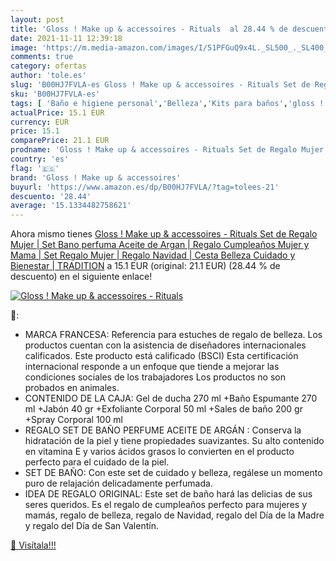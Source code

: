 ```yaml
---
layout: post
title: 'Gloss ! Make up & accessoires - Rituals  al 28.44 % de descuento'
date: 2021-11-11 12:39:18
image: 'https://m.media-amazon.com/images/I/51PFGuQ9x4L._SL500_._SL400_.jpg'
comments: true
category: ofertas
author: 'tole.es'
slug: 'B00HJ7FVLA-es Gloss ! Make up & accessoires - Rituals Set de Regalo...'
sku: 'B00HJ7FVLA-es'
tags: [ 'Baño e higiene personal','Belleza','Kits para baños','gloss ! make up & accessoires','navidad', ]
actualPrice: 15.1 EUR
currency: EUR
price: 15.1
comparePrice: 21.1 EUR
prodname: 'Gloss ! Make up & accessoires - Rituals Set de Regalo Mujer | Set Bano perfuma Aceite de Argan | Regalo Cumpleaños Mujer y Mama | Set Regalo Mujer | Regalo Navidad | Cesta Belleza Cuidado y Bienestar | TRADITION'
country: 'es'
flag: '🇪🇸'
brand: 'Gloss ! Make up & accessoires'
buyurl: 'https://www.amazon.es/dp/B00HJ7FVLA/?tag=tolees-21'
descuento: '28.44'
average: '15.1334482758621'
---
```


Ahora mismo tienes [Gloss ! Make up & accessoires - Rituals Set de Regalo Mujer | Set Bano perfuma Aceite de Argan | Regalo Cumpleaños Mujer y Mama | Set Regalo Mujer | Regalo Navidad | Cesta Belleza Cuidado y Bienestar | TRADITION](https://www.amazon.es/dp/B00HJ7FVLA/?tag=tolees-21) a 15.1 EUR (original: 21.1 EUR) (28.44 %  de descuento) en el siguiente enlace!

[![Gloss ! Make up & accessoires - Rituals ](https://m.media-amazon.com/images/I/51PFGuQ9x4L._SL500_._SL400_.jpg)](https://www.amazon.es/dp/B00HJ7FVLA/?tag=tolees-21)

🔎:

- MARCA FRANCESA: Referencia para estuches de regalo de belleza. Los productos cuentan con la asistencia de diseñadores internacionales calificados. Este producto está calificado (BSCI) Esta certificación internacional responde a un enfoque que tiende a mejorar las condiciones sociales de los trabajadores Los productos no son probados en animales.
- CONTENIDO DE LA CAJA: Gel de ducha 270 ml +Baño Espumante 270 ml +Jabón 40 gr +Exfoliante Corporal 50 ml +Sales de baño 200 gr +Spray Corporal 100 ml
- REGALO SET DE BAÑO PERFUME ACEITE DE ARGÁN : Conserva la hidratación de la piel y tiene propiedades suavizantes. Su alto contenido en vitamina E y varios ácidos grasos lo convierten en el producto perfecto para el cuidado de la piel.
- SET DE BAÑO: Con este set de cuidado y belleza, regálese un momento puro de relajación delicadamente perfumada.
- IDEA DE REGALO ORIGINAL: Este set de baño hará las delicias de sus seres queridos. Es el regalo de cumpleaños perfecto para mujeres y mamás, regalo de belleza, regalo de Navidad, regalo del Día de la Madre y regalo del Día de San Valentín.

[🛒 Visítala!!!](https://www.amazon.es/dp/B00HJ7FVLA/?tag=tolees-21)
